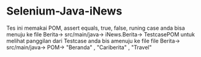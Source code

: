 # Selenium-Java-iNews

Tes ini memakai POM, assert equals, true, false, 
runing case anda bisa menuju ke file Berita-> src/main/java-> iNews.Berita-> TestcasePOM
untuk melihat panggilan dari Testcase anda bis amenuju ke file file Berita-> src/main/java-> POM-> "Beranda" , "Cariberita" , "Travel"
